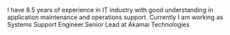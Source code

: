 I have 8.5 years of experience in IT industry with good understanding in application maintenance and operations support. Currently I am working as Systems Support Engineer.Senior Lead at Akamai Technologies

